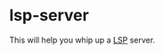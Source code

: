 # lsp-server

This will help you whip up a
[LSP](https://microsoft.github.io/language-server-protocol/specifications/specification-3-14/) server.


